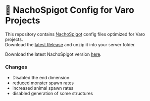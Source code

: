 # 🌮 NachoSpigot Config for Varo Projects

This repository contains [NachoSpigot](https://github.com/CobbleSword/NachoSpigot) config files optimized for Varo projects. </br>
Download the [latest Release](https://github.com/UeberallGebannt/nacho-varo-config/releases/latest) and unzip it into your server folder.

Download the latest NachoSpigot version [here](https://nightly.link/CobbleSword/NachoSpigot/workflows/build-nachospigot/master/NachoSpigot-server.zip).


### Changes
- Disabled the end dimension
- reduced monster spawn rates
- increased animal spawn rates
- disabled generation of some structures